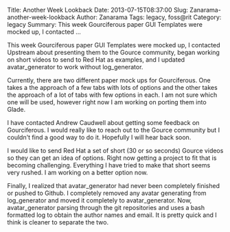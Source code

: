 Title: Another Week Lookback
Date: 2013-07-15T08:37:00
Slug: Zanarama-another-week-lookback
Author: Zanarama
Tags: legacy, foss@rit
Category: legacy
Summary: This week Gourciferous paper GUI Templates were mocked up, I contacted ... 

This week Gourciferous paper GUI Templates were mocked up, I contacted
Upstream about presenting them to the Gource community, began working on short
videos to send to Red Hat as examples, and I updated avatar_generator to work
without log_generator.

Currently, there are two different paper mock ups for Gourciferous. One takes
a the approach of a few tabs with lots of options and the other takes the
approach of a lot of tabs with few options in each. I am not sure which one
will be used, however right now I am working on porting them into Glade.

I have contacted Andrew Caudwell about getting some feedback on Gourciferous.
I would really like to reach out to the Gource community but I couldn't find a
good way to do it. Hopefully I will hear back soon.

I would like to send Red Hat a set of short (30 or so seconds) Gource videos
so they can get an idea of options. Right now getting a project to fit that is
becoming challenging. Everything I have tried to make that short seems very
rushed. I am working on a better option now.

Finally, I realized that avatar_generator had never been completely finished
or pushed to Github. I completely removed any avatar generating from
log_generator and moved it completely to avatar_generator. Now,
avatar_generator parsing through the git repositories and uses a bash
formatted log to obtain the author names and email. It is pretty quick and I
think is cleaner to separate the two.

